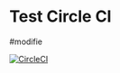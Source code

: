 # Test Circle CI

#modifie

[![CircleCI](https://circleci.com/gh/nozomi0966/CircleCITest.svg?style=svg)](https://circleci.com/gh/nozomi0966/CircleCITest)
